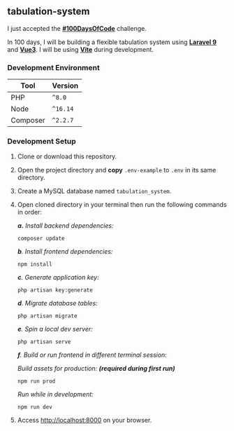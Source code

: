 ## tabulation-system
I just accepted the [**#100DaysOfCode**](https://www.100daysofcode.com/) challenge.

In 100 days, I will be building a flexible tabulation system
using [**Laravel 9**](https://laravel.com/) and [**Vue3**](https://vuejs.org/).
I will be using **[Vite](https://vitejs.dev/)** during development.


### Development Environment
| Tool      | Version   |
| --------- | --------- |
| PHP       | `^8.0`    |
| Node      | `^16.14`  |
| Composer  | `^2.2.7`  |

### Development Setup
1. Clone or download this repository.
2. Open the project directory and **copy** `.env-example` to `.env` in its same directory.
3. Create a MySQL database named `tabulation_system`.
4. Open cloned directory in your terminal then run the following commands in order:

    *___a.___ Install backend dependencies:*
    ```composer log
    composer update
    ```
   
    *___b___. Install frontend dependencies:*
    ```composer log
    npm install
    ```
   
    *___c___. Generate application key:*
    ```composer log
    php artisan key:generate
    ```
    
    *___d___. Migrate database tables:*
    ```composer log
    php artisan migrate
    ```
   
    *___e___. Spin a local dev server:*
    ```composer log
    php artisan serve
    ```
   
   *___f___. Build or run frontend in different terminal session:*
   
    *Build assets for production: **(required during first run)***
    ```composer log
    npm run prod
    ```
 
    *Run while in development:*
    ```composer log
    npm run dev
    ```
    
4. Access <http://localhost:8000> on your browser.
